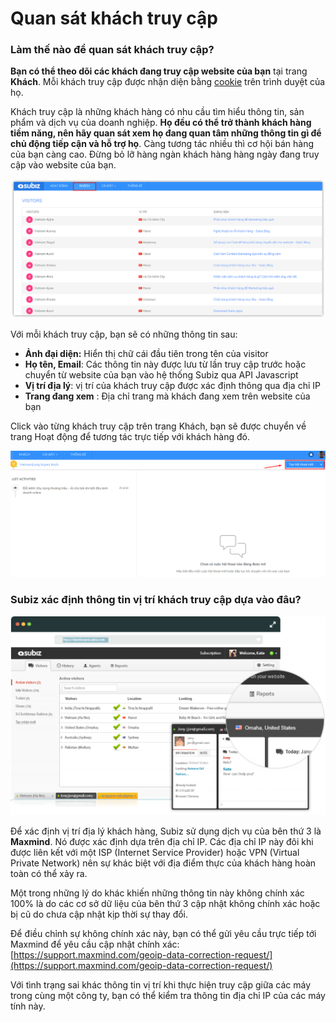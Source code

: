 # Quan sát khách truy cập

### Làm thế nào để quan sát khách truy cập?

**Bạn có thể theo dõi các khách đang truy cập website của bạn** tại trang **Khách**. Mỗi khách truy cập được nhận diện bằng [cookie](http://vi.wikipedia.org/wiki/Cookie) trên trình duyệt của họ.

Khách truy cập là những khách hàng có nhu cầu tìm hiểu thông tin, sản phẩm và dịch vụ của doanh nghiệp. **Họ đều có thể trở thành khách hàng tiềm năng, nên hãy quan sát xem họ đang quan tâm những thông tin gì để chủ động tiếp cận và hỗ trợ họ**. Càng tương tác nhiều thì cơ hội bán hàng của bạn càng cao. Đừng bỏ lỡ hàng ngàn khách hàng hàng ngày đang truy cập vào website của bạn.

![](../../.gitbook/assets/visitor.png)

Với mỗi khách truy cập, bạn sẽ có những thông tin sau:

* **Ảnh đại diện:** Hiển thị chữ cái đầu tiên trong tên của visitor
* **Họ tên, Email**: Các thông tin này được lưu từ lần truy cập trước hoặc chuyển từ website của bạn vào hệ thống Subiz qua API Javascript
* **Vị trí địa lý**: vị trí của khách truy cập được xác định thông qua địa chỉ IP
* **Trang đang xem** : Địa chỉ trang mà khách đang xem trên website của bạn

Click vào từng khách truy cập trên trang Khách, bạn sẽ được chuyển về trang Hoạt động để tương tác trực tiếp với khách hàng đó.

![](../../.gitbook/assets/agent-chu-dong-tao-tuong-tac.png)

### Subiz xác định thông tin vị trí khách truy cập dựa vào đâu?

![Hi&#x1EC3;n th&#x1ECB; th&#xF4;ng tin v&#x1ECB; tr&#xED; kh&#xE1;ch truy](../../.gitbook/assets/location-e1464840433967.png)

Để xác định vị trí địa lý khách hàng, Subiz sử dụng dịch vụ của bên thứ 3 là **Maxmind**. Nó được xác định dựa trên địa chỉ IP. Các địa chỉ IP này đôi khi được liên kết với một ISP \(Internet Service Provider\) hoặc VPN \(Virtual Private Network\) nên sự khác biệt với địa điểm thực của khách hàng hoàn toàn có thể xảy ra.

Một trong những lý do khác khiến những thông tin này không chính xác 100% là do các cơ sở dữ liệu của bên thứ 3 cập nhật không chính xác hoặc bị cũ do chưa cập nhật kịp thời sự thay đổi.

Để điều chỉnh sự không chính xác này, bạn có thể gửi yêu cầu trực tiếp tới Maxmind để yêu cầu cập nhật chính xác: [https://support.maxmind.com/geoip-data-correction-request/](https://support.maxmind.com/geoip-data-correction-request/)

Với tình trạng sai khác thông tin vị trí khi thực hiện truy cập giữa các máy trong cùng một công ty, bạn có thể kiểm tra thông tin địa chỉ IP của các máy tính này.

